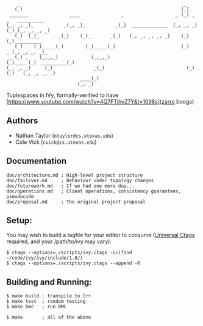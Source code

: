 ```
    _                                                            _
   (_)                                                          (_)
 _______               ____               _                   _ (_) _   _   __________
(_, _, _)_           _(_, _)_           _(_)  _____________  (_, _, _) (_)_(_, _, _, _)
   (_)  (_)_       _(_)    (_)_       _(_)   (_, _, _, _, _)    (_)      (_)__________
   (_)    (_)_____(_)        (_)_____(_)                        (_)      _ (_, _, _, _)_
 _ (_) _    (_,_,_)            (_,_,_)                          (_)____ (_) __________(_)
(_, _, _)     (_)               _(_)                              (_)(_)   (_, _, _, _)
                           ____(_)
                          (_, _)
```

Tuplespaces in IVy, formally-verified to have
[https://www.youtube.com/watch?v=4Q7FTjhvZ7Y&t=1098s](zarro boogs)

## Authors

* Nathan Taylor (`ntaylor@cs.utexas.edu`)
* Cole Vick (`cvick@cs.utexas.edu`)

## Documentation

```
doc/architecture.md ; High-level project structure
doc/failover.md     ; Behaviour under topology changes
doc/futurework.md   ; If we had one more day...
doc/operations.md   ; Client operations, consistency guarantees, pseudocode
doc/proposal.md     ; The original project proposal
```

## Setup:

You may wish to build a tagfile for your editor to consume ([Universal
Ctags](https://github.com/universal-ctags/ctags) required, and your
/path/to/ivy may vary):

```
$ ctags --options=./scripts/ivy.ctags -L<(find ~/code/ivy/ivy/include/1.8/)
$ ctags --options=./scripts/ivy.ctags --append -R
```

## Building and Running:

```
$ make build ; transpile to C++
$ make test  ; random testing
$ make bmc   ; run BMC

$ make       ; all of the above
```
